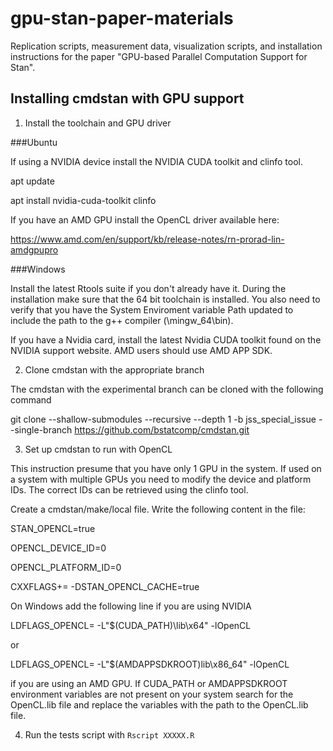 # gpu-stan-paper-materials

Replication scripts, measurement data, visualization scripts, and installation instructions for the paper "GPU-based Parallel Computation Support for Stan".

## Installing cmdstan with GPU support

1. Install the toolchain and GPU driver

###Ubuntu

If using a NVIDIA device install the NVIDIA CUDA toolkit and clinfo tool.

apt update

apt install nvidia-cuda-toolkit clinfo

If you have an AMD GPU install the OpenCL driver available here:

https://www.amd.com/en/support/kb/release-notes/rn-prorad-lin-amdgpupro

###Windows

Install the latest Rtools suite if you don't already have it. During the installation make sure that the 64 bit toolchain is installed. You also need to verify that you have the System Enviroment variable Path updated to include the path to the g++ compiler (<Rtools installation path>\mingw_64\bin).

If you have a Nvidia card, install the latest Nvidia CUDA toolkit found on the NVIDIA support website. AMD users should use AMD APP SDK.

2. Clone cmdstan with the appropriate branch

The cmdstan with the experimental branch can be cloned with the following command

git clone --shallow-submodules --recursive --depth 1 -b jss_special_issue --single-branch https://github.com/bstatcomp/cmdstan.git

3. Set up cmdstan to run with OpenCL

This instruction presume that you have only 1 GPU in the system. If used on a system with multiple GPUs you need to modify the device and platform IDs. The correct IDs can be retrieved using the clinfo tool.

Create a cmdstan/make/local file. Write the following content in the file:

STAN_OPENCL=true

OPENCL_DEVICE_ID=0

OPENCL_PLATFORM_ID=0

CXXFLAGS+= -DSTAN_OPENCL_CACHE=true

On Windows add the following line if you are using NVIDIA

LDFLAGS_OPENCL= -L"$(CUDA_PATH)\lib\x64" -lOpenCL

or 

LDFLAGS_OPENCL= -L"$(AMDAPPSDKROOT)lib\x86_64" -lOpenCL

if you are using an AMD GPU. If CUDA_PATH or AMDAPPSDKROOT environment variables are not present on your system search for the OpenCL.lib file and replace the variables with the path to the OpenCL.lib file.

4. Run the tests script with `Rscript XXXXX.R`
